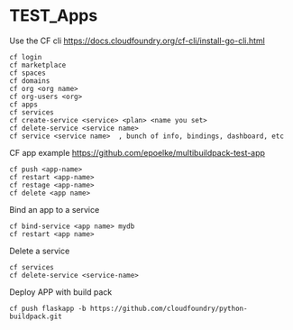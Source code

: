 # TEST_Apps

Use the CF cli
https://docs.cloudfoundry.org/cf-cli/install-go-cli.html


    cf login
    cf marketplace
    cf spaces
    cf domains
    cf org <org name>
    cf org-users <org>
    cf apps
    cf services
    cf create-service <service> <plan> <name you set>
    cf delete-service <service name>
    cf service <service name>  , bunch of info, bindings, dashboard, etc

CF app example
https://github.com/epoelke/multibuildpack-test-app

    cf push <app-name>
    cf restart <app-name>
    cf restage <app-name>
    cf delete <app name>

Bind an app to a service

    cf bind-service <app name> mydb
    cf restart <app name>

Delete a service

    cf services
    cf delete-service <service-name>

Deploy APP with build pack

    cf push flaskapp -b https://github.com/cloudfoundry/python-buildpack.git
